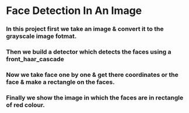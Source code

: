 # Face Detection In An Image

### In this project first we take an image & convert it to the grayscale image fotmat.

### Then we build a detector which detects the faces using a **front_haar_cascade**

### Now we take face one by one & get there coordinates or the face & make a rectangle on the faces.

### Finally we show the image in which the faces are in rectangle of red colour. 

